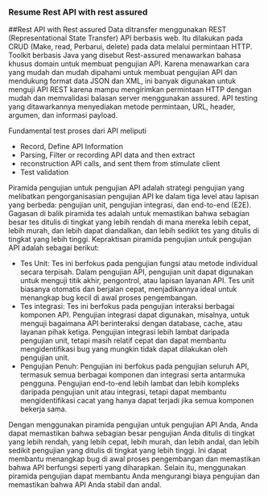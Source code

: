 ### Resume Rest API with rest assured

##Rest API with Rest assured
Data ditransfer menggunakan REST (Representational State Transfer) API berbasis web. Itu dilakukan pada CRUD (Make, read, Perbarui, delete) pada data melalui permintaan HTTP. Toolkit berbasis Java yang disebut Rest-assured menawarkan bahasa khusus domain untuk membuat pengujian API. Karena menawarkan cara yang mudah dan mudah dipahami untuk membuat pengujian API dan mendukung format data JSON dan XML, ini banyak digunakan untuk menguji API REST karena mampu mengirimkan permintaan HTTP dengan mudah dan memvalidasi balasan server menggunakan assured. API testing yang ditawarkannya menyediakan metode permintaan, URL, header, argumen, dan informasi payload.

Fundamental test proses dari API meliputi
- Record, Define API Information
- Parsing, Filter or recording API data and then extract
- reconstruction API calls, and sent them from stimulate client
- Test validation

Piramida pengujian untuk pengujian API adalah strategi pengujian yang melibatkan pengorganisasian pengujian API ke dalam tiga level atau lapisan yang berbeda: pengujian unit, pengujian integrasi, dan  end-to-end (E2E). Gagasan di balik piramida tes adalah untuk memastikan bahwa sebagian besar tes ditulis di tingkat yang lebih rendah di mana mereka lebih cepat, lebih murah, dan lebih dapat diandalkan, dan lebih sedikit tes yang ditulis di tingkat yang lebih tinggi. Kepraktisan piramida pengujian untuk pengujian API adalah sebagai berikut:

- Tes Unit: Tes ini berfokus pada pengujian fungsi atau metode individual secara terpisah. Dalam  pengujian API, pengujian unit dapat digunakan untuk menguji titik akhir, pengontrol, atau lapisan layanan API. Tes unit biasanya otomatis dan berjalan cepat, menjadikannya ideal untuk menangkap bug kecil di awal proses pengembangan.
- Tes integrasi: Tes ini berfokus pada pengujian interaksi berbagai komponen API. Pengujian integrasi dapat digunakan, misalnya, untuk menguji bagaimana API berinteraksi dengan database, cache, atau layanan pihak ketiga. Pengujian integrasi lebih lambat daripada pengujian unit, tetapi masih relatif cepat dan dapat membantu mengidentifikasi bug yang mungkin tidak dapat dilakukan oleh pengujian unit.
- Pengujian Penuh: Pengujian ini berfokus pada pengujian seluruh API, termasuk semua berbagai komponen dan integrasi  serta antarmuka pengguna. Pengujian end-to-end lebih lambat dan lebih kompleks daripada pengujian unit atau integrasi, tetapi dapat membantu mengidentifikasi cacat yang  hanya dapat terjadi jika semua komponen bekerja sama.

Dengan menggunakan piramida pengujian untuk pengujian API Anda, Anda dapat memastikan bahwa sebagian besar pengujian Anda ditulis di tingkat yang lebih rendah, yang lebih cepat, lebih murah, dan lebih andal, dan lebih sedikit pengujian yang ditulis di tingkat yang lebih tinggi. Ini dapat membantu  menangkap bug di awal proses pengembangan dan memastikan bahwa API  berfungsi seperti yang diharapkan. Selain itu, menggunakan piramida pengujian dapat membantu Anda mengurangi  biaya pengujian dan memastikan bahwa API Anda stabil dan andal.
